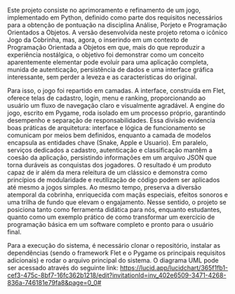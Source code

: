 Este projeto consiste no aprimoramento e refinamento de um jogo, implementado em Python, definido como parte dos requisitos necessários para a obtenção de pontuação na disciplina Análise, Porjeto e Programação Orientados a Objetos. A versão desenvolvida neste projeto retoma o icônico Jogo da Cobrinha, mas, agora, o inserindo em um contexto de Programação Orientada a Objetos em que, mais do que reproduzir a experiência nostálgica, o objetivo foi demonstrar como um conceito aparentemente elementar pode evoluir para uma aplicação completa, munida de autenticação, persistência de dados e uma interface gráfica interessante, sem perder a leveza e as características do original.

Para isso, o jogo foi repartido em camadas. A interface, construída em Flet, oferece telas de cadastro, login, menu e ranking, proporcionando ao usuário um fluxo de navegação claro e visualmente agradável. A engine do jogo, escrito em Pygame, roda isolado em um processo próprio, garantindo desempenho e separação de responsabilidades. Essa divisão evidencia boas práticas de arquitetura: interface e lógica de funcionamento se comunicam por meios bem definidos, enquanto a camada de modelos encapsula as entidades chave (Snake, Apple e Usuario). Em paralelo, serviços dedicados a cadastro, autenticação e classificação mantêm a coesão da aplicação, persistindo informações em um arquivo JSON que torna duráveis as conquistas dos jogadores. O resultado é um produto capaz de ir além da mera releitura de um clássico e demonstra como princípios de modularidade e reutilização de código podem ser aplicados até mesmo a jogos simples. Ao mesmo tempo, preserva a diversão atemporal da cobrinha, enriquecida com maçãs especiais, efeitos sonoros e uma trilha de fundo que elevam o engajamento. Nesse sentido, o projeto se posiciona tanto como ferramenta didática para nós, enquanto estudantes, quanto como um exemplo prático de como transformar um exercício de programação básica em um software completo e pronto para o usuário final.

Para a execução do sistema, é necessário clonar o repositório, instalar as dependências (sendo o framework Flet e o Pygame os principais requisitos adicionais) e rodar o arquivo principal do sistema. O diagrama UML pode ser acessado através do seguinte link: https://lucid.app/lucidchart/365f1fb1-cef3-475c-8bf7-16fc362b1218/edit?invitationId=inv_402e6509-3471-4268-836a-746181e79fa8&page=0_0#
